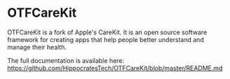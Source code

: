 # OTFCareKit

OTFCareKit is a fork of Apple's CareKit. It is an open source software framework for creating apps that help people better understand and manage their health.

The full documentation is available here: https://github.com/HippocratesTech/OTFCareKit/blob/master/README.md
